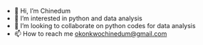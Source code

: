 - 👋 Hi, I’m Chinedum
- 👀 I’m interested in python and data analysis
- 💞️ I’m looking to collaborate on python codes for data analysis
- 📫 How to reach me okonkwochinedum@gmail.com

<!---
Nedu1985/Nedu1985 is a ✨ special ✨ repository because its `README.md` (this file) appears on your GitHub profile.
You can click the Preview link to take a look at your changes.
--->
